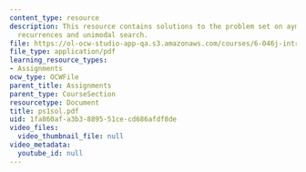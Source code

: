 ```yaml
---
content_type: resource
description: This resource contains solutions to the problem set on aymptotic notation,
  recurrences and unimodal search.
file: https://ol-ocw-studio-app-qa.s3.amazonaws.com/courses/6-046j-introduction-to-algorithms-sma-5503-fall-2005/1fa860afa3b3889551cecd686afdf8de_ps1sol.pdf
file_type: application/pdf
learning_resource_types:
- Assignments
ocw_type: OCWFile
parent_title: Assignments
parent_type: CourseSection
resourcetype: Document
title: ps1sol.pdf
uid: 1fa860af-a3b3-8895-51ce-cd686afdf8de
video_files:
  video_thumbnail_file: null
video_metadata:
  youtube_id: null
---
```

